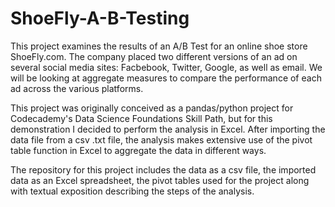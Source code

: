 # ShoeFly-A-B-Testing

This project examines the results of an A/B Test for an online shoe store ShoeFly.com. The company placed two different versions of an ad on several social media sites: Facbebook, Twitter, Google, as well as email. We will be looking at aggregate measures to compare the performance of each ad across the various platforms.

This project was originally conceived as a pandas/python project for Codecademy's Data Science Foundations Skill Path, but for this demonstration I decided to perform the analysis in Excel. After importing the data file from a csv .txt file, the analysis makes extensive use of the pivot table function in Excel to aggregate the data in different ways.

The repository for this project includes the data as a csv file, the imported data as an Excel spreadsheet, the pivot tables used for the project along with textual exposition describing the steps of the analysis.
